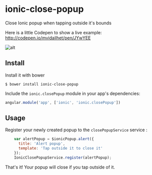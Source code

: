 # ionic-close-popup
Close Ionic popup when tapping outside it's bounds

Here is a little Codepen to show a live example: http://codepen.io/mvidailhet/pen/JYwYEE

![alt](http://i.imgur.com/mBTNIMs.gif)

## Install

Install it with bower

```shell
$ bower install ionic-close-popup
```

Include the `ionic.closePopup` module in your app's dependencies:

```javascript
angular.module('app', ['ionic', 'ionic.closePopup'])
```

## Usage

Register your newly created popup to the `closePopupService` service :

```javascript
    var alertPopup = $ionicPopup.alert({
      title: 'Alert popup',
      template: 'Tap outside it to close it'
    });
    IonicClosePopupService.register(alertPopup);
```

That's it! Your popup will close if you tap outside of it.
